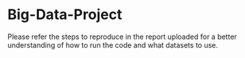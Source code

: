 # Big-Data-Project

Please refer the steps to reproduce in the report uploaded for a better understanding of how to  run the code and what datasets to use.

